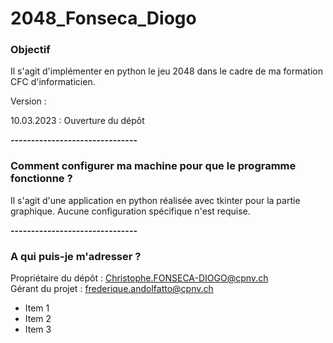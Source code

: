 # 2048_Fonseca_Diogo

### Objectif ###

Il s'agit d'implémenter en python le jeu 2048 dans le cadre de ma formation CFC d'informaticien.

Version :

10.03.2023 : Ouverture du dépôt

**-------------------------------**
### Comment configurer ma machine pour que le programme fonctionne ? ###

Il s'agit d'une application en python réalisée avec tkinter pour la partie graphique. Aucune configuration spécifique n'est requise.

**-------------------------------**

### A qui puis-je m'adresser ? ###

Propriétaire du dépôt : Christophe.FONSECA-DIOGO@cpnv.ch  
Gérant du projet : frederique.andolfatto@cpnv.ch
- Item 1
- Item 2
- Item 3

